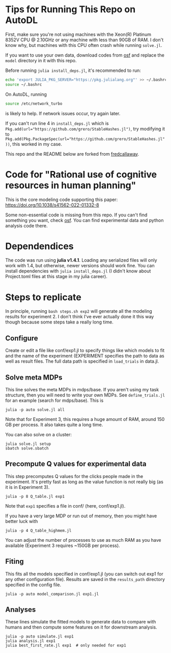 # Tips for Running This Repo on AutoDL
First, make sure you're not using machines with the Xeon(R) Platinum 8352V CPU @ 2.10GHz or any machine with less than 90GB of RAM. I don't know why, but machines with this CPU often crash while running `solve.jl`.

If you want to use your own data, download codes from [osf](https://osf.io/rqxja) and replace the `model` directory in it with this repo.

Before running `julia install_deps.jl`, it's recommended to run:
```bash
echo 'export JULIA_PKG_SERVER="https://pkg.julialang.org"' >> ~/.bashrc
source ~/.bashrc
```
On AutoDL, running 
```bash
source /etc/network_turbo
```
is likely to help. If network issues occur, try again later.

If you can't run line 4 in `install_deps.jl` which is `Pkg.add(url="https://github.com/grero/StableHashes.jl")`, 
try modifying it to  `Pkg.add(Pkg.PackageSpec(url="https://github.com/grero/StableHashes.jl"))`, this worked in my case.


This repo and the README below are forked from [fredcallaway](https://github.com/fredcallaway/optimal-planning-algorithms).

# Code for "Rational use of cognitive resources in human planning"

This is the core modeling code supporting this paper: https://doi.org/10.1038/s41562-022-01332-8

Some non-essential code is missing from this repo. If you can't find something you want, check [osf](https://osf.io/rqxja). You can find experimental data and python analysis code there.

# Dependendices

The code was run using **julia v1.4.1**. Loading any serialized files will only work with 1.4, but otherwise, newer versions should work fine. You can install dependencies with `julia install_deps.jl` (I didn't know about Project.toml files at this stage in my julia career).

# Steps to replicate

In principle, running `bash steps.sh exp2` will generate all the modeling results for experiment 2. I don't think I've ever actually done it this way though because some steps take a really long time.

## Configure

Create or edit a file like conf/exp1.jl to specify things like which models to fit and the name of the experiment (EXPERIMENT specifies the path to data as well as result files. The full data path is specified in `load_trials` in data.jl.

## Solve meta MDPs

This line solves the meta MDPs in mdps/base. If you aren't using my task structure, then you will need to write your own MDPs. See `define_trials.jl` for an example (search for mdps/base). This is 
```
julia -p auto solve.jl all
```
Note that for Experiment 3, this requires a huge amount of RAM, around 150 GB per process. It also takes quite a long time.

You can also solve on a cluster:
```
julia solve.jl setup
sbatch solve.sbatch
```

## Precompute Q values for experimental data

This step precomputes Q values for the clicks people made in the experiment. It's pretty fast as long as the value function is not really big (as it is in Experiment 3).

```
julia -p 8 Q_table.jl exp1
```

Note that `exp1` specifies a file in conf/ (here, conf/exp1.jl).

If you have a very large MDP or run out of memory, then you might have better luck with 
```
julia -p 4 Q_table_highmem.jl 
```

You can adjust the number of processes to use as much RAM as you have available (Experiment 3 requires ~150GB per process).

## Fiting

This fits all the models specified in conf/exp1.jl (you can switch out exp1 for any other configuration file). Results are saved in the `results_path` directory specified in the config file.

```
julia -p auto model_comparison.jl exp1.jl
```


## Analyses

These lines simulate the fitted models to generate data to compare with humans and then compute some features on it for downstream analysis.

```
julia -p auto simulate.jl exp1
julia analysis.jl exp1
julia best_first_rate.jl exp1  # only needed for exp1
```
